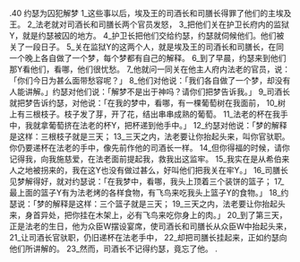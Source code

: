 .40 
约瑟为囚犯解梦 
1_这些事以后，埃及王的司酒长和司膳长得罪了他们的主埃及王。 2_法老就对司酒长和司膳长两个官员发怒， 3_把他们关在护卫长府内的监狱Y，就是约瑟被囚的地方。 4_护卫长把他们交给约瑟，约瑟就伺候他们。他们被关了一段日子。 5_关在监狱Y的这两个人，就是埃及王的司酒长和司膳长，在同一个晚上各自做了一个梦，每个梦都有自己的解释。 6_到了早晨，约瑟来到他们那Y看他们，看哪，他们很忧愁。 7_他就问一同关在他主人府内法老的官员，说：「你们今日为甚么面带愁容呢？」 8_他们对他说：「我们各自做了一个梦，却没有人能讲解。」约瑟对他们说：「解梦不是出于神吗？请你们把梦告诉我。」 
9_司酒长就把梦告诉约瑟，对他说：「在我的梦中，看哪，有一棵葡萄树在我面前， 10_树上有三根枝子。枝子发了芽，开了花，结出串串成熟的葡萄。 11_法老的杯在我手中，我就拿葡萄挤在法老的杯Y，把杯递到他手中。」 12_约瑟对他说：「梦的解释是这样：三根枝子就是三天； 13_三天之内，法老要让你抬起头来，叫你官驮职。你仍要递杯在法老的手中，像先前作他的司酒长一样。 14_但你得福的时候，请你记得我，向我施慈爱，在法老面前提起我，救我出这监牢。 15_我实在是从希伯来人之地被拐来的，我在这Y也没有做过甚么，好叫他们把我关在牢Y。」 
16_司膳长见梦解得好，就对约瑟说：「在我梦中，看哪，我头上顶着三个装饼的篮子； 17_最上面的篮子Y有为法老烤的各样食物，有飞鸟来吃我头上篮子Y的食物。」 18_约瑟说：「梦的解释是这样：三个篮子就是三天； 19_三天之内，法老要让你抬起头来，身首异处，把你挂在木架上，必有飞鸟来吃你身上的肉。」 
20_到了第三天，正是法老的生日，他为众臣W摆设宴席，使司酒长和司膳长从众臣W中抬起头来， 21_让司酒长官驮职，仍旧递杯在法老手中， 22_却把司膳长挂起来，正如约瑟向他们所讲解的。 23_然而，司酒长不记得约瑟，竟忘了他。 
.